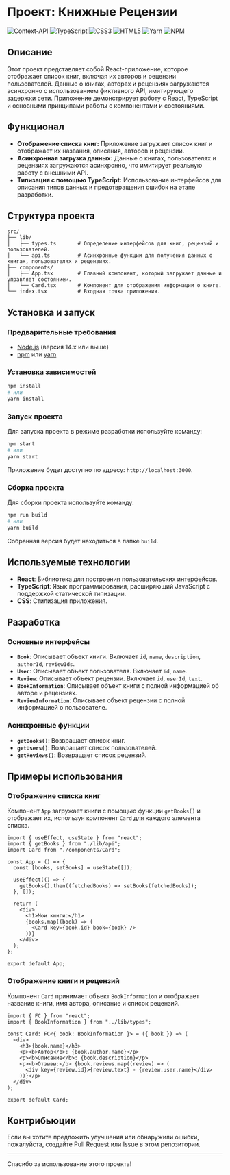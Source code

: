# Проект: Книжные Рецензии

![Context-API](https://img.shields.io/badge/Context--Api-000000?style=for-the-badge&logo=react)
![TypeScript](https://img.shields.io/badge/typescript-%23007ACC.svg?style=for-the-badge&logo=typescript&logoColor=white)
![CSS3](https://img.shields.io/badge/css3-%231572B6.svg?style=for-the-badge&logo=css3&logoColor=white)
![HTML5](https://img.shields.io/badge/html5-%23E34F26.svg?style=for-the-badge&logo=html5&logoColor=white)
![Yarn](https://img.shields.io/badge/yarn-%232C8EBB.svg?style=for-the-badge&logo=yarn&logoColor=white)
![NPM](https://img.shields.io/badge/NPM-%23CB3837.svg?style=for-the-badge&logo=npm&logoColor=white)

## Описание

Этот проект представляет собой React-приложение, которое отображает список книг, включая их авторов и рецензии пользователей. Данные о книгах, авторах и рецензиях загружаются асинхронно с использованием фиктивного API, имитирующего задержки сети. Приложение демонстрирует работу с React, TypeScript и основными принципами работы с компонентами и состояниями.

## Функционал

- **Отображение списка книг:** Приложение загружает список книг и отображает их названия, описания, авторов и рецензии.
- **Асинхронная загрузка данных:** Данные о книгах, пользователях и рецензиях загружаются асинхронно, что имитирует реальную работу с внешними API.
- **Типизация с помощью TypeScript:** Использование интерфейсов для описания типов данных и предотвращения ошибок на этапе разработки.
  
## Структура проекта

```plaintext
src/
├── lib/
│   ├── types.ts       # Определение интерфейсов для книг, рецензий и пользователей.
│   └── api.ts         # Асинхронные функции для получения данных о книгах, пользователях и рецензиях.
├── components/
│   ├── App.tsx        # Главный компонент, который загружает данные и управляет состоянием.
│   └── Card.tsx       # Компонент для отображения информации о книге.
└── index.tsx          # Входная точка приложения.
```

## Установка и запуск

### Предварительные требования

- [Node.js](https://nodejs.org/en/download/package-manager) (версия 14.x или выше)
- [npm](https://nodejs.org/en/download/package-manager) или [yarn](https://classic.yarnpkg.com/lang/en/docs/install/#windows-stable)

### Установка зависимостей

```bash
npm install
# или
yarn install
```

### Запуск проекта

Для запуска проекта в режиме разработки используйте команду:

```bash
npm start
# или
yarn start
```

Приложение будет доступно по адресу: `http://localhost:3000`.

### Сборка проекта

Для сборки проекта используйте команду:

```bash
npm run build
# или
yarn build
```

Собранная версия будет находиться в папке `build`.

## Используемые технологии

- **React**: Библиотека для построения пользовательских интерфейсов.
- **TypeScript**: Язык программирования, расширяющий JavaScript с поддержкой статической типизации.
- **CSS**: Стилизация приложения.

## Разработка

### Основные интерфейсы

- **`Book`**: Описывает объект книги. Включает `id`, `name`, `description`, `authorId`, `reviewIds`.
- **`User`**: Описывает объект пользователя. Включает `id`, `name`.
- **`Review`**: Описывает объект рецензии. Включает `id`, `userId`, `text`.
- **`BookInformation`**: Описывает объект книги с полной информацией об авторе и рецензиях.
- **`ReviewInformation`**: Описывает объект рецензии с полной информацией о пользователе.

### Асинхронные функции

- **`getBooks()`**: Возвращает список книг.
- **`getUsers()`**: Возвращает список пользователей.
- **`getReviews()`**: Возвращает список рецензий.

## Примеры использования

### Отображение списка книг

Компонент `App` загружает книги с помощью функции `getBooks()` и отображает их, используя компонент `Card` для каждого элемента списка.

```tsx
import { useEffect, useState } from "react";
import { getBooks } from "./lib/api";
import Card from "./components/Card";

const App = () => {
  const [books, setBooks] = useState([]);

  useEffect(() => {
    getBooks().then((fetchedBooks) => setBooks(fetchedBooks));
  }, []);

  return (
    <div>
      <h1>Мои книги:</h1>
      {books.map((book) => (
        <Card key={book.id} book={book} />
      ))}
    </div>
  );
};

export default App;
```

### Отображение книги и рецензий

Компонент `Card` принимает объект `BookInformation` и отображает название книги, имя автора, описание и список рецензий.

```tsx
import { FC } from "react";
import { BookInformation } from "../lib/types";

const Card: FC<{ book: BookInformation }> = ({ book }) => (
  <div>
    <h3>{book.name}</h3>
    <p><b>Автор</b>: {book.author.name}</p>
    <p><b>Описание</b>: {book.description}</p>
    <p><b>Отзывы:</b> {book.reviews.map((review) => (
      <div key={review.id}>{review.text} - {review.user.name}</div>
    ))}</p>
  </div>
);

export default Card;
```

## Контрибьюции

Если вы хотите предложить улучшения или обнаружили ошибки, пожалуйста, создайте Pull Request или Issue в этом репозитории.

---

Спасибо за использование этого проекта!
